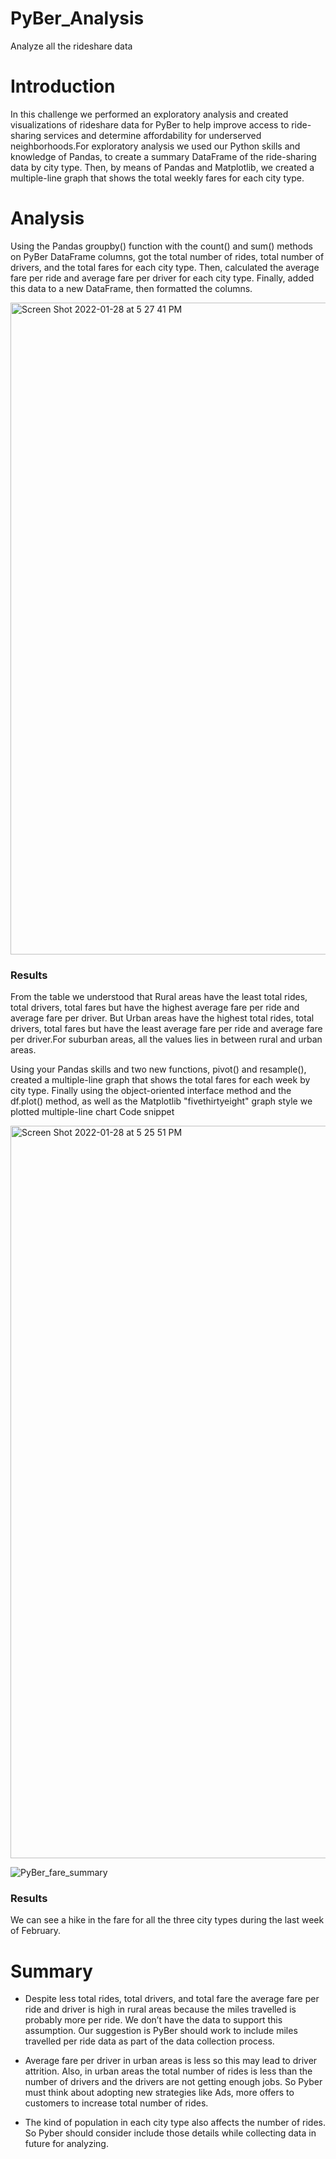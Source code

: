 # PyBer_Analysis
Analyze all the rideshare data

# Introduction
   
  In this challenge we performed an exploratory analysis and
created visualizations of rideshare data for PyBer to help improve access to ride-sharing services and determine affordability for underserved neighborhoods.For exploratory analysis we used our Python skills and knowledge of Pandas, to create a summary DataFrame of the ride-sharing data by city type. Then, by means of Pandas and Matplotlib, we created a multiple-line graph that shows the total weekly fares for each city type.

# Analysis

   Using the Pandas groupby() function with the count() and sum() methods on PyBer DataFrame columns, got the total number of rides, total number of drivers, and the total fares for each city type. Then, calculated the average fare per ride and average fare per driver for each city type. Finally, added this data to a new DataFrame, then formatted the columns.
   
   <img width="1043" alt="Screen Shot 2022-01-28 at 5 27 41 PM" src="https://user-images.githubusercontent.com/72629108/151638918-1f46c3cc-02c3-4a66-8424-bc5eb6f1a93f.png">


### Results
   
   From the table we understood that Rural areas have the least total rides, total drivers, total fares but have the highest average fare per ride and average fare per driver. But Urban areas have the highest total rides, total drivers, total fares but have the least average fare per ride and average fare per driver.For suburban areas, all the values lies in between rural and urban areas.

   
   
   Using your Pandas skills and two new functions, pivot() and resample(), created a multiple-line graph that shows the total fares for each week by city type. Finally using the object-oriented interface method and the df.plot() method, as well as the Matplotlib "fivethirtyeight" graph style we plotted multiple-line chart 
  Code snippet
  
   <img width="1172" alt="Screen Shot 2022-01-28 at 5 25 51 PM" src="https://user-images.githubusercontent.com/72629108/151638848-1eb429c0-7a67-4124-b7e1-ec1cf6229292.png">

  
  ![PyBer_fare_summary](https://user-images.githubusercontent.com/72629108/151638744-edb186b4-9cd1-4217-9d71-dbd83124697e.png)
 

### Results
   
   We can see a hike in the fare for all the three city types during the last week of February.

# Summary

  *  Despite less total rides, total drivers, and total fare the average fare per ride and driver is high in rural areas because the miles travelled is probably more per ride. We don’t have the data to support this assumption. Our suggestion is PyBer should work to include miles travelled per ride data as part of the data collection process.
   
  *   Average fare per driver in urban areas is less so this may lead to driver attrition. Also, in urban areas the total number of rides is less than the number of drivers and the drivers are not getting enough jobs.  So Pyber must think about adopting new strategies like Ads, more offers to customers to increase total number of rides.  
   
  *  The kind of population in each city type also affects the number of rides. So Pyber should consider include those details while collecting data in future for analyzing.



